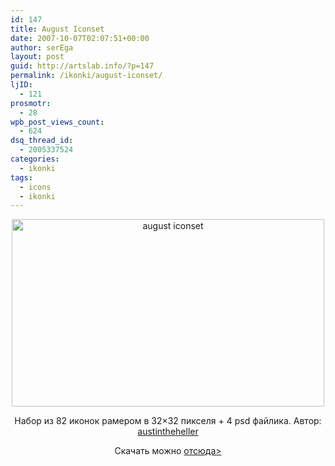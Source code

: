 ```yaml
---
id: 147
title: August Iconset
date: 2007-10-07T02:07:51+00:00
author: serEga
layout: post
guid: http://artslab.info/?p=147
permalink: /ikonki/august-iconset/
ljID:
  - 121
prosmotr:
  - 28
wpb_post_views_count:
  - 624
dsq_thread_id:
  - 2005337524
categories:
  - ikonki
tags:
  - icons
  - ikonki
---
```

<p STYLE="text-align: center">
  <img SRC="http://quickimg.com/uploads/9bf7512a5066c3ee3ebd69be7ab58070.jpg" ALT="august iconset" TITLE="august iconset" BORDER="0" WIDTH="500" HEIGHT="300" STYLE="width: 500px; height: 300px" />
</p>

<p ALIGN="center">
  Набор из 82 иконок рамером в 32&#215;32 пикселя + 4 psd файлика. Автор: <a TITLE="страничка автора на deviantart" TARGET="_blank" HREF="http://austintheheller.deviantart.com/">austintheheller</a>
</p>

<p ALIGN="center">
  Скачать можно <a TITLE="download icons" TARGET="_blank" HREF="http://austintheheller.deviantart.com/art/August-Iconset-62107634">отсюда></a>
</p>